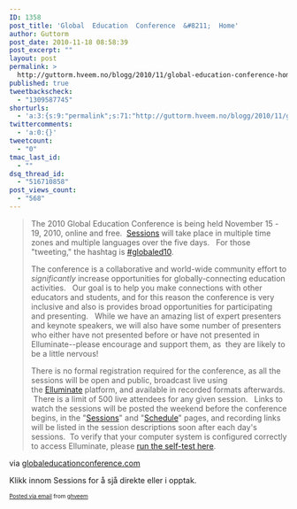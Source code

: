 ```yaml
---
ID: 1358
post_title: 'Global  Education  Conference  &#8211;  Home'
author: Guttorm
post_date: 2010-11-18 08:58:39
post_excerpt: ""
layout: post
permalink: >
  http://guttorm.hveem.no/blogg/2010/11/global-education-conference-home/
published: true
tweetbackscheck:
  - "1309587745"
shorturls:
  - 'a:3:{s:9:"permalink";s:71:"http://guttorm.hveem.no/blogg/2010/11/global-education-conference-home/";s:7:"tinyurl";s:26:"http://tinyurl.com/6a6wvbz";s:4:"isgd";s:19:"http://is.gd/1wVTpF";}'
twittercomments:
  - 'a:0:{}'
tweetcount:
  - "0"
tmac_last_id:
  - ""
dsq_thread_id:
  - "516710858"
post_views_count:
  - "568"
---
```

<div class='posterous_autopost'><div class="posterous_bookmarklet_entry"> <blockquote class="posterous_long_quote">The 2010 Global Education Conference is being&nbsp;held November 15 - 19, 2010, online and free. &nbsp;<a href="http://www.globaleducationconference.com/all-sessions.html" title="">Sessions</a> will take place&nbsp;in multiple time zones and multiple languages over the five days. &nbsp; For those "tweeting," the hashtag is <a href="http://search.twitter.com/search?q=globaled10" title="">#globaled10</a>.<p>The conference is a collaborative and world-wide community effort to <em>significantly </em>increase opportunities for globally-connecting education activities. &nbsp;&nbsp;Our goal is to help you make connections with other educators and students, and for this reason&nbsp;the&nbsp;conference is very inclusive and also is provides&nbsp;broad opportunities for participating and presenting. &nbsp; While we have an amazing list of expert presenters and keynote speakers, we will also have some number of presenters who either have not presented before or have not presented in Elluminate--please encourage and support them, as &nbsp;they are likely to be a little nervous!&nbsp;</p><p>There is no formal registration required for the conference, as all the sessions will be open and public, broadcast live using the&nbsp;<a href="http://www.elluminate.com/" title="" target="_blank">Elluminate</a>&nbsp;platform, and&nbsp;available in recorded formats afterwards. &nbsp;There is a limit of 500 live attendees for any given session. &nbsp; Links to watch the sessions will be posted the weekend&nbsp;before the conference begins, in the "<a href="http://www.globaleducationconference.com/all-sessions.html" title="">Sessions</a>" and "<a href="http://www.globaleducationconference.com/schedule.html" title="">Schedule</a>" pages, and recording links will be listed in the session descriptions soon after each day's sessions.&nbsp;&nbsp;To verify that your computer system is configured correctly to access Elluminate, please <a href="http://www.elluminate.com/support" title="" target="_blank">run the self-test here</a>. &nbsp;&nbsp;</p></blockquote>    <div class="posterous_quote_citation">via <a href="http://www.globaleducationconference.com/">globaleducationconference.com</a></div> <p>Klikk innom Sessions for å sjå direkte eller i opptak.</p></div>      <p style="font-size: 10px;">  <a href="http://posterous.com">Posted via email</a>   from <a href="http://ghveem.posterous.com/global-education-conference-home">ghveem</a>  </p>  </div>